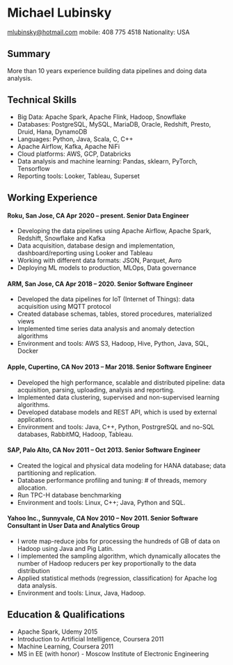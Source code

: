 # Michael Lubinsky
mlubinsky@hotmail.com
mobile: 408 775 4518
Nationality: USA

## Summary

 More than 10 years experience building data pipelines and doing data analysis.

## Technical Skills
* Big Data: Apache Spark, Apache Flink, Hadoop, Snowflake
* Databases: PostgreSQL, MySQL, MariaDB, Oracle, Redshift, Presto, Druid, Hana, DynamoDB
* Languages: Python, Java, Scala, C, C++
* Apache Airflow, Kafka, Apache NiFi
* Cloud platforms: AWS, GCP, Databricks
* Data analysis and machine learning: Pandas, sklearn, PyTorch, Tensorflow
* Reporting tools: Looker, Tableau, Superset

## Working Experience

#### Roku, San Jose, CA	  Apr 2020 – present. Senior Data Engineer

* Developing the data pipelines using Apache Airflow, Apache Spark, Redshift, Snowflake and Kafka
* Data acquisition, database design and implementation, dashboard/reporting using Looker and Tableau
* Working with different data formats: JSON, Parquet, Avro
* Deploying ML models to production, MLOps, Data governance

#### ARM, San Jose, CA	Apr 2018 – 2020. Senior Software Engineer

* Developed the data pipelines for IoT (Internet of Things): data acquisition using MQTT protocol
* Created database schemas, tables, stored procedures, materialized views
* Implemented time series data analysis and anomaly detection algorithms
* Environment and tools:  AWS S3, Hadoop, Hive, Python, Java, SQL, Docker

#### Apple, Cupertino, CA	Nov 2013 – Mar 2018.  Senior Software Engineer
* Developed the high performance, scalable and distributed pipeline: data acquisition, parsing, uploading, analysis and reporting.
* Implemented data clustering, supervised and non-supervised learning algorithms.
* Developed database models and REST API, which is used by external applications.
* Environment and tools: Java, C++, Python, PostrgreSQL and no-SQL databases, RabbitMQ, Hadoop, Tableau.

#### SAP, Palo Alto, CA 	Nov 2011 – Oct 2013. Senior Software Engineer
* Created the logical and physical data modeling for HANA database; data partitioning and replication.
* Database performance profiling and tuning: # of threads, memory allocation.
* Run TPC-H database benchmarking
* Environment and tools: Linux, C++; Java, Python and SQL.

#### Yahoo Inc., Sunnyvale, CA 	Nov 2010 – Nov 2011. Senior Software Consultant in User Data and Analytics Group
* I wrote map-reduce jobs for processing the hundreds of GB of data on Hadoop using Java and Pig Latin.
* I implemented the sampling algorithm, which dynamically allocates the number of Hadoop reducers per key proportionally to the data distribution
* Applied statistical methods (regression, classification) for Apache log data analysis.
* Environment and tools: Linux, Java, Hadoop.

## Education & Qualifications
* Apache Spark, Udemy 2015
* Introduction to Artificial Intelligence, Coursera 2011
* Machine Learning, Coursera 2011
* MS in EE (with honor) - Moscow Institute of Electronic Engineering
